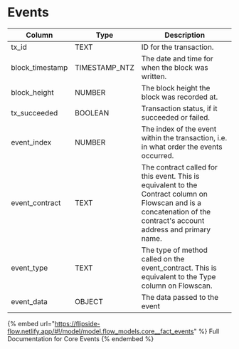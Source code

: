 # Events



| Column           | Type           | Description                                                                                                                                                          |
| ---------------- | -------------- | -------------------------------------------------------------------------------------------------------------------------------------------------------------------- |
| tx\_id           | TEXT           | ID for the transaction.                                                                                                                                              |
| block\_timestamp | TIMESTAMP\_NTZ | The date and time for when the block was written.                                                                                                                    |
| block\_height    | NUMBER         | The block height the block was recorded at.                                                                                                                          |
| tx\_succeeded    | BOOLEAN        | Transaction status, if it succeeded or failed.                                                                                                                       |
| event\_index     | NUMBER         | The index of the event within the transaction, i.e. in what order the events occurred.                                                                               |
| event\_contract  | TEXT           | The contract called for this event. This is equivalent to the Contract column on Flowscan and is a concatenation of the contract's account address and primary name. |
| event\_type      | TEXT           | The type of method called on the event\_contract. This is equivalent to the Type column on Flowscan.                                                                 |
| event\_data      | OBJECT         | The data passed to the event                                                                                                                                         |

{% embed url="https://flipside-flow.netlify.app/#!/model/model.flow_models.core__fact_events" %}
Full Documentation for Core Events
{% endembed %}
